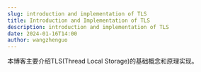 ```yaml
---
slug: introduction and implementation of TLS
title: Introduction and Implementation of TLS
description: introduction and implementation of TLS
date: 2024-01-16T14:00
author: wangzhenguo
---
```


本博客主要介绍TLS(Thread Local Storage)的基础概念和原理实现。

<!--truncate-->

